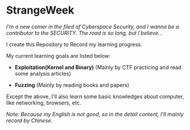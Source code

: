 # StrangeWeek

*I'm a new comer in the filed of Cyberspace Security, and I wanna be a contributor to the SECURITY. The road is so long, but I believe...*

I create this Repository to Record my learning progress.

My current learning goals are listed below:

* **Exploitation(Kernel and Binary)** (Mainly by CTF practicing and read some analysis articles)

* **Fuzzing** (Mainly by reading books and papers)

Except the above, I'll also learn some basic knowledges about computer, like networking, browsers, etc.

*Note: Because my English is not good, so in the detail content, I'll mainly record by Chinese.*
